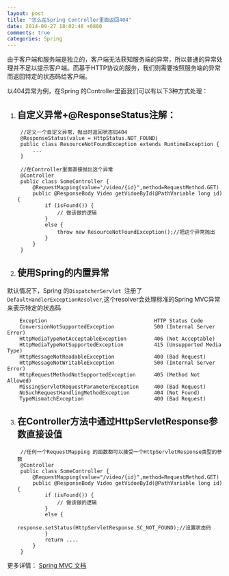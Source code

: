 ```yaml
---
layout: post
title: "怎么在Spring Controller里面返回404"
date: 2014-09-27 18:02:48 +0800
comments: true
categories: Spring
---
```


由于客户端和服务端是独立的，客户端无法获知服务端的异常，所以普通的异常处理并不足以提示客户端。而基于HTTP协议的服务，我们则需要按照服务端的异常而返回特定的状态码给客户端。

以404异常为例，在Spring 的Controller里面我们可以有以下3种方式处理：

1. ## 自定义异常+@ResponseStatus注解： ##

		//定义一个自定义异常，抛出时返回状态码404
		@ResponseStatus(value = HttpStatus.NOT_FOUND)
		public class ResourceNotFoundException extends RuntimeException {
		    ...
		}
		
		//在Controller里面直接抛出这个异常
		@Controller
		public class SomeController {
		    @RequestMapping(value="/video/{id}",method=RequestMethod.GET)
			public @ResponseBody Video getVidoeById(@PathVariable long id){
		    	if (isFound()) {
		            // 做该做的逻辑
		        }
		        else {
		            throw new ResourceNotFoundException();//把这个异常抛出 
		        }
		    }
		}


2. ## 使用Spring的内置异常 ##
默认情况下，Spring 的`DispatcherServlet `注册了`DefaultHandlerExceptionResolver`,这个resolver会处理标准的Spring MVC异常来表示特定的状态码

		Exception									HTTP Status Code
		ConversionNotSupportedException				500 (Internal Server Error)
		HttpMediaTypeNotAcceptableException			406 (Not Acceptable)
		HttpMediaTypeNotSupportedException			415 (Unsupported Media Type)
		HttpMessageNotReadableException				400 (Bad Request)
		HttpMessageNotWritableException				500 (Internal Server Error)
		HttpRequestMethodNotSupportedException		405 (Method Not Allowed)
		MissingServletRequestParameterException		400 (Bad Request)
		NoSuchRequestHandlingMethodException		404 (Not Found)
		TypeMismatchException						400 (Bad Request)


3. ## 在Controller方法中通过HttpServletResponse参数直接设值	 ##
		//任何一个RequestMapping 的函数都可以接受一个HttpServletResponse类型的参数
		@Controller
		public class SomeController {
		    @RequestMapping(value="/video/{id}",method=RequestMethod.GET)
			public @ResponseBody Video getVidoeById(@PathVariable long id){
		    	if (isFound()) {
		            // 做该做的逻辑
		        }
		        else {
		            response.setStatus(HttpServletResponse.SC_NOT_FOUND);//设置状态码
		        }
				return ....
		    }
		}
 	


更多详情：
[Spring MVC 文档](http://docs.spring.io/spring/docs/3.1.x/spring-framework-reference/html/mvc.html#mvc-exceptionhandlers "spring doc")
		